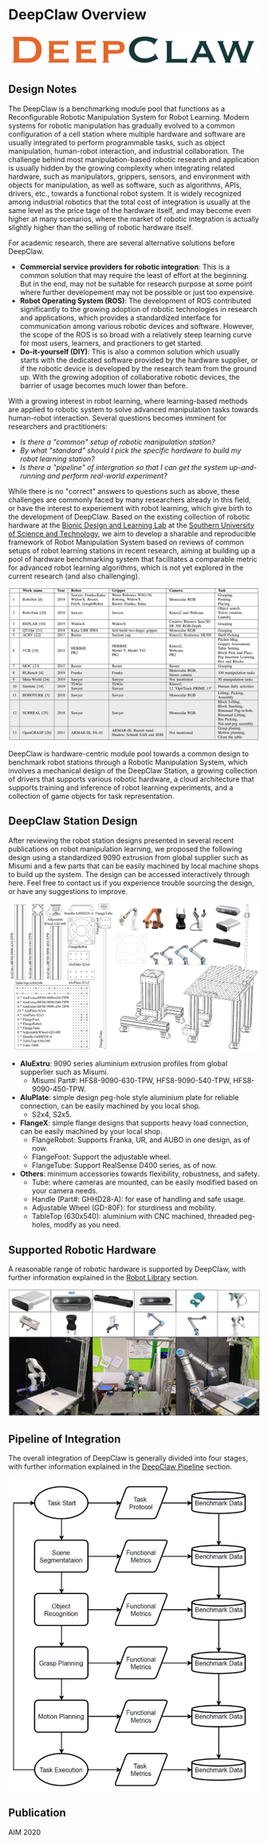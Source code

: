 # DeepClaw Overview

![DeepClawLogo](asset/fig-DeepClaw.png)

## Design Notes

The DeepClaw is a benchmarking module pool that functions as a Reconfigurable Robotic Manipulation System for Robot Learning. Modern systems for robotic manipulation has gradually evolved to a common configuration of a cell station where multiple hardware and software are usually integrated to perform programmable tasks, such as object manipulation, human-robot interaction, and industrial collaboration. The challenge behind most manipulation-based robotic research and application is usually hidden by the growing complexity when integrating related hardware, such as manipulators, grippers, sensors, and environment with objects for manipulation, as well as software, such as algorithms, APIs, drivers, etc., towards a functional robot system. It is widely recognized among industrial robotics that the total cost of integration is usually at the same level as the price tage of the hardware itself, and may become even higher at many scenarios, where the market of robotic integration is actually slightly higher than the selling of robotic hardware itself.

For academic research, there are several alternative solutions before DeepClaw.

- **Commercial service providers for robotic integration**: This is a common solution that may require the least of effort at the beginning. But in the end, may not be suitable for research purpose at some point where further developement may not be possible or just too expensive.
- **Robot Operating System (ROS)**: The development of ROS contributed significantly to the growing adoption of robotic technologies in research and applications, which provides a standardized interface for communication among various robotic devices and software. However, the scope of the ROS is so broad with a relatively steep learning curve for most users, learners, and practioners to get started.
- **Do-it-yourself (DIY)**: This is also a common solution which usually starts with the dedicated software provided by the hardware supplier, or if the robotic device is developed by the research team from the ground up. With the growing adoption of collaborative robotic devices, the barrier of usage becomes much lower than before.

With a growing interest in robot learning, where learning-based methods are applied to robotic system to solve advanced manipulation tasks towards human-robot interaction. Several questions becomes imminent for researchers and practitioners:

- *Is there a "common" setup of robotic manipulation station?*
- *By what "standard" should I pick the specific hardware to build my robot learning station?*
- *Is there a "pipeline" of intergration so that I can get the system up-and-running and perform real-world experiment?*

While there is no "correct" answers to questions such as above, these challenges are commonly faced by many researchers already in this field, or have the interest to experiement with robot learning, which give birth to the development of DeepClaw. Based on the existing collection of robotic hardware at the [Bionic Design and Learning Lab](https://ancorasir.com/) at the [Southern University of Science and Technology](https://www.sustech.edu.cn/), we aim to develop a sharable and reproducible framework of Robot Manipulation System based on reviews of common setups of robot learning stations in recent research, aiming at building up a pool of hardware benchmarking system that facilitates a comparable metric for advanced robot learning algorithms, which is not yet explored in the current research (and also challenging).

![DeepClaw-Review](asset/fig-RobotStationReview.png)

DeepClaw is hardware-centric module pool towards a common design to benchmark robot stations through a Robotic Manipulation System, which involves a mechanical design of the DeepClaw Station, a growing collection of drivers that supports various robotic hardware, a cloud architecture that supports training and inference of robot learning experiments, and a collection of game objects for task representation.

## DeepClaw Station Design

After reviewing the robot station designs presented in several recent publications on robot manipulation learning, we proposed the following design using a standardized 9090 extrusion from global supplier such as Misumi and a few parts that can be easily machined by local machine shops to build up the system. The design can be accessed interactively through here. Feel free to contact us if you experience trouble sourcing the design, or have any suggestions to improve.

![DeepClaw-MechDesign](asset/fig-DeepClaw-MechDesign.png)

- **AluExtru**: 9090 series aluminium extrusion profiles from global supperlier such as Misumi.
    - Misumi Part#: HFS8-9090-630-TPW, HFS8-9090-540-TPW, HFS8-9090-450-TPW.
- **AluPlate**: simple design peg-hole style aluminium plate for reliable connection, can be easily machined by you local shop.
    - S2x4, S2x5.
- **FlangeX**: simple flange designs that supports heavy load connection, can be easily machined by your local shop.
    - FlangeRobot: Supports Franka, UR, and AUBO in one design, as of now.
    - FlangeFoot: Support the adjustable wheel.
    - FlangeTube: Support RealSense D400 series, as of now.
- **Others**: minimum accessories towards flexibility, robustness, and safety.
    - Tube: where cameras are mounted, can be easily modified based on your camera needs.
    - Handle (Part#: GHHD28-A): for ease of handling and safe usage.
    - Adjustable Wheel (GD-80F): for sturdiness and mobility.
    - TableTop (630x540): aluminium with CNC machined, threaded peg-holes, modify as you need.

## Supported Robotic Hardware

A reasonable range of robotic hardware is supported by DeepClaw, with further information explained in the [Robot Library](robot.md) section.

![DeepClaw-SupportedHardware](asset/fig-DeepClaw-SupportedHardware.png)

## Pipeline of Integration

The overall integration of DeepClaw is generally divided into four stages, with further information explained in the [DeepClaw Pipeline](pipeline.md) section.

![DeepClaw-WorkingPipeline](asset/fig-DeepClaw-Pipeline.PNG)

## Publication

AIM 2020
